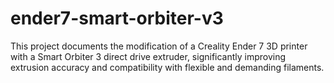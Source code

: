 # ender7-smart-orbiter-v3
This project documents the modification of a Creality Ender 7 3D printer with a Smart Orbiter 3 direct drive extruder, significantly improving extrusion accuracy and compatibility with flexible and demanding filaments.
